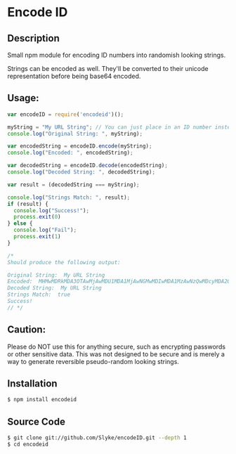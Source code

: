 
# Encode ID

## Description
Small npm module for encoding ID numbers into randomish looking strings.

Strings can be encoded as well. They'll be converted to their unicode representation before being base64 encoded.

## Usage:
```js
var encodeID = require('encodeid')();

myString = "My URL String"; // You can just place in an ID number instead of a string. eg: myString = 51;
console.log("Original String: ", myString);

var encodedString = encodeID.encode(myString);
console.log("Encoded: ", encodedString);

var decodedString = encodeID.decode(encodedString);
console.log("Decoded String: ", decodedString);

var result = (decodedString === myString);

console.log("Strings Match: ", result);
if (result) {
  console.log("Success!");
  process.exit(0)
} else {
  console.log("Fail");
  process.exit(1)
}

/*
Should produce the following output:

Original String:  My URL String
Encoded:  MHMwMDRkMDA3OTAwMjAwMDU1MDA1MjAwNGMwMDIwMDA1MzAwNzQwMDcyMDA2OTAwNmUwMDY3
Decoded String:  My URL String
Strings Match:  true
Success!
// */

```

## Caution:
Please do NOT use this for anything secure, such as encrypting passwords or other sensitive data. This was not designed to be secure and is merely a way to generate reversible pseudo-random looking strings.

## Installation

```bash
$ npm install encodeid
```

## Source Code

```bash
$ git clone git://github.com/Slyke/encodeID.git --depth 1
$ cd encodeid
```
